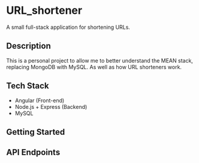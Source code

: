 # URL_shortener
A small full-stack application for shortening URLs.

## Description
This is a personal project to allow me to better understand the MEAN stack, replacing MongoDB with MySQL. As well as how URL shorteners work.

## Tech Stack
- Angular (Front-end)
- Node.js + Express (Backend)
- MySQL

## Getting Started


## API Endpoints
